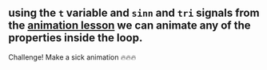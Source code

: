 using the `t` variable and `sinn` and `tri` signals from the [animation lesson](#/3_animation/7) we can animate any of the properties inside the loop.
---
Challenge! Make a sick animation 🔥🔥🔥